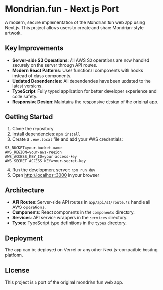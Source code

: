# Mondrian.fun - Next.js Port

A modern, secure implementation of the Mondrian.fun web app using Next.js. This project allows users to create and share Mondrian-style artwork.

## Key Improvements

- **Server-side S3 Operations**: All AWS S3 operations are now handled securely on the server through API routes.
- **Modern React Patterns**: Uses functional components with hooks instead of class components.
- **Updated Dependencies**: All dependencies have been updated to the latest versions.
- **TypeScript**: Fully typed application for better developer experience and code safety.
- **Responsive Design**: Maintains the responsive design of the original app.

## Getting Started

1. Clone the repository
2. Install dependencies: `npm install`
3. Create a `.env.local` file and add your AWS credentials:
```
S3_BUCKET=your-bucket-name
AWS_REGION=your-aws-region
AWS_ACCESS_KEY_ID=your-access-key
AWS_SECRET_ACCESS_KEY=your-secret-key
```
4. Run the development server: `npm run dev`
5. Open [http://localhost:3000](http://localhost:3000) in your browser

## Architecture

- **API Routes**: Server-side API routes in `app/api/s3/route.ts` handle all AWS operations.
- **Components**: React components in the `components` directory.
- **Services**: API service wrappers in the `services` directory.
- **Types**: TypeScript type definitions in the `types` directory.

## Deployment

The app can be deployed on Vercel or any other Next.js-compatible hosting platform.

## License

This project is a port of the original mondrian.fun web app.
